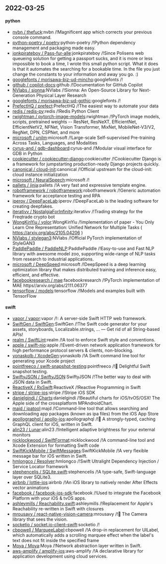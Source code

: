 ## 2022-03-25

#### python
* [nvbn / thefuck](https://github.com/nvbn/thefuck):nvbn /!Magnificent app which corrects your previous console command.
* [python-poetry / poetry](https://github.com/python-poetry/poetry):python-poetry /!Python dependency management and packaging made easy.
* [jonkpirateboy / Pass-fur-alle](https://github.com/jonkpirateboy/Pass-fur-alle):jonkpirateboy /!Since Polisens web queueing solution for getting a passport sucks, and it is more or less impossible to book a time, I wrote this small python script. What it does is that it automates the searching for a bookable time. In the file you just change the constants to your information and away you go. :)
* [googlefonts / morisawa-biz-ud-mincho](https://github.com/googlefonts/morisawa-biz-ud-mincho):googlefonts /!
* [github / copilot-docs](https://github.com/github/copilot-docs):github /!Documentation for GitHub Copilot
* [NVlabs / sionna](https://github.com/NVlabs/sionna):NVlabs /!Sionna: An Open-Source Library for Next-Generation Physical Layer Research
* [googlefonts / morisawa-biz-ud-gothic](https://github.com/googlefonts/morisawa-biz-ud-gothic):googlefonts /!
* [PrefectHQ / prefect](https://github.com/PrefectHQ/prefect):PrefectHQ /!The easiest way to automate your data
* [redis / redis-py](https://github.com/redis/redis-py):redis /!Redis Python Client
* [rwightman / pytorch-image-models](https://github.com/rwightman/pytorch-image-models):rwightman /!PyTorch image models, scripts, pretrained weights -- ResNet, ResNeXT, EfficientNet, EfficientNetV2, NFNet, Vision Transformer, MixNet, MobileNet-V3/V2, RegNet, DPN, CSPNet, and more
* [microsoft / unilm](https://github.com/microsoft/unilm):microsoft /!Large-scale Self-supervised Pre-training Across Tasks, Languages, and Modalities
* [cyrus-and / gdb-dashboard](https://github.com/cyrus-and/gdb-dashboard):cyrus-and /!Modular visual interface for GDB in Python
* [cookiecutter / cookiecutter-django](https://github.com/cookiecutter/cookiecutter-django):cookiecutter /!Cookiecutter Django is a framework for jumpstarting production-ready Django projects quickly.
* [canonical / cloud-init](https://github.com/canonical/cloud-init):canonical /!Official upstream for the cloud-init: cloud instance initialization
* [microsoft / NeuralSpeech](https://github.com/microsoft/NeuralSpeech):microsoft /!
* [pallets / jinja](https://github.com/pallets/jinja):pallets /!A very fast and expressive template engine.
* [robotframework / robotframework](https://github.com/robotframework/robotframework):robotframework /!Generic automation framework for acceptance testing and RPA
* [iperov / DeepFaceLab](https://github.com/iperov/DeepFaceLab):iperov /!DeepFaceLab is the leading software for creating deepfakes.
* [iterativv / NostalgiaForInfinity](https://github.com/iterativv/NostalgiaForInfinity):iterativv /!Trading strategy for the Freqtrade crypto bot
* [WongKinYiu / yolor](https://github.com/WongKinYiu/yolor):WongKinYiu /!implementation of paper - You Only Learn One Representation: Unified Network for Multiple Tasks ( https://arxiv.org/abs/2105.04206 )
* [NVlabs / stylegan3](https://github.com/NVlabs/stylegan3):NVlabs /!Official PyTorch implementation of StyleGAN3
* [PaddlePaddle / PaddleNLP](https://github.com/PaddlePaddle/PaddleNLP):PaddlePaddle /!Easy-to-use and Fast NLP library with awesome model zoo, supporting wide-range of NLP tasks from research to industrial applications.
* [microsoft / DeepSpeed](https://github.com/microsoft/DeepSpeed):microsoft /!DeepSpeed is a deep learning optimization library that makes distributed training and inference easy, efficient, and effective.
* [facebookresearch / mae](https://github.com/facebookresearch/mae):facebookresearch /!PyTorch implementation of MAE https//arxiv.org/abs/2111.06377
* [tensorflow / models](https://github.com/tensorflow/models):tensorflow /!Models and examples built with TensorFlow

#### swift
* [vapor / vapor](https://github.com/vapor/vapor):vapor /!💧 A server-side Swift HTTP web framework.
* [SwiftGen / SwiftGen](https://github.com/SwiftGen/SwiftGen):SwiftGen /!The Swift code generator for your assets, storyboards, Localizable.strings, … — Get rid of all String-based APIs!
* [realm / SwiftLint](https://github.com/realm/SwiftLint):realm /!A tool to enforce Swift style and conventions.
* [apple / swift-nio](https://github.com/apple/swift-nio):apple /!Event-driven network application framework for high performance protocol servers & clients, non-blocking.
* [yonaskolb / XcodeGen](https://github.com/yonaskolb/XcodeGen):yonaskolb /!A Swift command line tool for generating your Xcode project
* [pointfreeco / swift-snapshot-testing](https://github.com/pointfreeco/swift-snapshot-testing):pointfreeco /!📸 Delightful Swift snapshot testing.
* [SwiftyJSON / SwiftyJSON](https://github.com/SwiftyJSON/SwiftyJSON):SwiftyJSON /!The better way to deal with JSON data in Swift.
* [ReactiveX / RxSwift](https://github.com/ReactiveX/RxSwift):ReactiveX /!Reactive Programming in Swift
* [stripe / stripe-ios](https://github.com/stripe/stripe-ios):stripe /!Stripe iOS SDK
* [danielgindi / Charts](https://github.com/danielgindi/Charts):danielgindi /!Beautiful charts for iOS/tvOS/OSX! The Apple side of the crossplatform MPAndroidChart.
* [majd / ipatool](https://github.com/majd/ipatool):majd /!Command-line tool that allows searching and downloading app packages (known as ipa files) from the iOS App Store
* [apollographql / apollo-ios](https://github.com/apollographql/apollo-ios):apollographql /!📱 A strongly-typed, caching GraphQL client for iOS, written in Swift.
* [alin23 / Lunar](https://github.com/alin23/Lunar):alin23 /!Intelligent adaptive brightness for your external monitors
* [nicklockwood / SwiftFormat](https://github.com/nicklockwood/SwiftFormat):nicklockwood /!A command-line tool and Xcode Extension for formatting Swift code
* [SwiftKickMobile / SwiftMessages](https://github.com/SwiftKickMobile/SwiftMessages):SwiftKickMobile /!A very flexible message bar for iOS written in Swift.
* [hmlongco / Resolver](https://github.com/hmlongco/Resolver):hmlongco /!Swift Ultralight Dependency Injection / Service Locator framework
* [stephencelis / SQLite.swift](https://github.com/stephencelis/SQLite.swift):stephencelis /!A type-safe, Swift-language layer over SQLite3.
* [airbnb / lottie-ios](https://github.com/airbnb/lottie-ios):airbnb /!An iOS library to natively render After Effects vector animations
* [facebook / facebook-ios-sdk](https://github.com/facebook/facebook-ios-sdk):facebook /!Used to integrate the Facebook Platform with your iOS & tvOS apps.
* [ashleymills / Reachability.swift](https://github.com/ashleymills/Reachability.swift):ashleymills /!Replacement for Apple's Reachability re-written in Swift with closures
* [mrousavy / react-native-vision-camera](https://github.com/mrousavy/react-native-vision-camera):mrousavy /!📸 The Camera library that sees the vision.
* [socketio / socket.io-client-swift](https://github.com/socketio/socket.io-client-swift):socketio /!
* [cbpowell / MarqueeLabel](https://github.com/cbpowell/MarqueeLabel):cbpowell /!A drop-in replacement for UILabel, which automatically adds a scrolling marquee effect when the label's text does not fit inside the specified frame
* [Moya / Moya](https://github.com/Moya/Moya):Moya /!Network abstraction layer written in Swift.
* [aws-amplify / amplify-ios](https://github.com/aws-amplify/amplify-ios):aws-amplify /!A declarative library for application development using cloud services.
